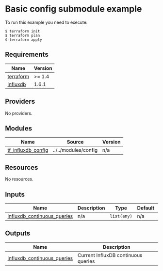 # Basic config submodule example

To run this example you need to execute:

```
$ terraform init
$ terraform plan
$ terraform apply
```

<!-- BEGIN_TF_DOCS -->
## Requirements

| Name | Version |
|------|---------|
| <a name="requirement_terraform"></a> [terraform](#requirement\_terraform) | >= 1.4 |
| <a name="requirement_influxdb"></a> [influxdb](#requirement\_influxdb) | 1.6.1 |

## Providers

No providers.

## Modules

| Name | Source | Version |
|------|--------|---------|
| <a name="module_tf_influxdb_config"></a> [tf\_influxdb\_config](#module\_tf\_influxdb\_config) | ../../modules/config | n/a |

## Resources

No resources.

## Inputs

| Name | Description | Type | Default | Required |
|------|-------------|------|---------|:--------:|
| <a name="input_influxdb_continuous_queries"></a> [influxdb\_continuous\_queries](#input\_influxdb\_continuous\_queries) | n/a | `list(any)` | n/a | yes |

## Outputs

| Name | Description |
|------|-------------|
| <a name="output_influxdb_continuous_queries"></a> [influxdb\_continuous\_queries](#output\_influxdb\_continuous\_queries) | Current InfluxDB continuous queries |
<!-- END_TF_DOCS -->